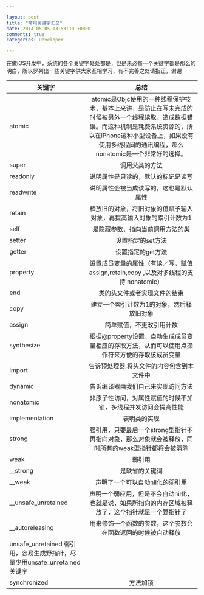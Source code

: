 ```yaml
---

layout: post
title: "常用关键字汇总"
date: 2014-05-05 13:53:19 +0800
comments: true
categories: Developer 

--- 
```


在做iOS开发中，系统的各个关键字处处都是，但是未必每一个关键字都是那么的明白，所以罗列出一些关键字供大家互相学习，有不完善之处请指正，谢谢




<!--more-->





| 关键字 | 总结|
| ------------- |:-----------:|
| atomic	| atomic是Objc使用的一种线程保护技术，基本上来讲，是防止在写未完成的时候被另外一个线程读取，造成数据错误。而这种机制是耗费系统资源的，所以在iPhone这种小型设备上，如果没有使用多线程间的通讯编程，那么nonatomic是一个非常好的选择。| 
| super	| 调用父类的方法| 
| readonly	| 说明属性是只读的，默认的标记是读写| 
| readwrite	| 说明属性会被当成读写的，这也是默认属性| 
| retain	| 释放旧的对象，将旧对象的值赋予输入对象，再提高输入对象的索引计数为1| 
| self| 	是隐藏参数，指向当前调用方法的类| 
| setter	| 设置指定的set方法| 
| getter	| 设置指定的get方法| 
| property| 	设置成员变量的属性（有读／写，赋值assign,retain,copy ,以及对多线程的支持 nonatomic）| 
| end	| 类的头文件或者实现文件的结束| 
| copy| 	建立一个索引计数为1的对象，然后释放旧对象 | 
| assign	| 简单赋值，不更改引用计数| 
| synthesize	| 根据@property设置，自动生成成员变量相应的存取方法，从而可以使用点操作符来方便的存取该成员变量| 
| import	| 告诉预处理器,将头文件的内容包含到本文件中| 
| dynamic	| 告诉编译器由我们自己来实现访问方法| 
| nonatomic	| 非原子性访问，对属性赋值的时候不加锁，多线程并发访问会提高性能| 
| implementation| 	表明类的实现| 
| strong	| 强引用，只要最后一个strong型指针不再指向对象，那么对象就会被释放，同时所有的weak型指针都将会被清除| 
| weak	| 弱引用| 
| __strong	| 是缺省的关键词| 
| __weak	| 声明了一个可以自动nil化的弱引用| 
| __unsafe_unretained| 	声明一个弱应用，但是不会自动nil化，也就是说，如果所指向的内存区域被释放了，这个指针就是一个野指针了| 
| __autoreleasing	| 用来修饰一个函数的参数，这个参数会在函数返回的时候被自动释放| 
| unsafe_unretained	弱引用，容易生成野指针，尽量少用unsafe_unretained关键字| 
| synchronized	| 方法加锁| 
 